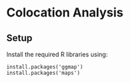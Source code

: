 # Colocation Analysis

## Setup

Install the required R libraries using:

```
install.packages('ggmap')
install.packages('maps')
```

